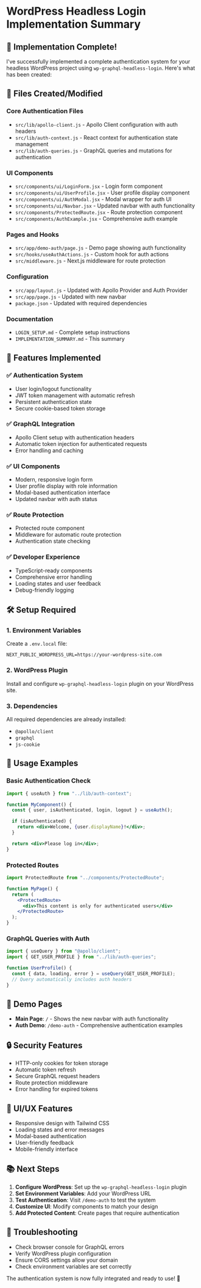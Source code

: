 # WordPress Headless Login Implementation Summary

## 🎉 Implementation Complete!

I've successfully implemented a complete authentication system for your headless WordPress project using `wp-graphql-headless-login`. Here's what has been created:

## 📁 Files Created/Modified

### Core Authentication Files

- `src/lib/apollo-client.js` - Apollo Client configuration with auth headers
- `src/lib/auth-context.js` - React context for authentication state management
- `src/lib/auth-queries.js` - GraphQL queries and mutations for authentication

### UI Components

- `src/components/ui/LoginForm.jsx` - Login form component
- `src/components/ui/UserProfile.jsx` - User profile display component
- `src/components/ui/AuthModal.jsx` - Modal wrapper for auth UI
- `src/components/ui/Navbar.jsx` - Updated navbar with auth functionality
- `src/components/ProtectedRoute.jsx` - Route protection component
- `src/components/AuthExample.jsx` - Comprehensive auth example

### Pages and Hooks

- `src/app/demo-auth/page.js` - Demo page showing auth functionality
- `src/hooks/useAuthActions.js` - Custom hook for auth actions
- `src/middleware.js` - Next.js middleware for route protection

### Configuration

- `src/app/layout.js` - Updated with Apollo Provider and Auth Provider
- `src/app/page.js` - Updated with new navbar
- `package.json` - Updated with required dependencies

### Documentation

- `LOGIN_SETUP.md` - Complete setup instructions
- `IMPLEMENTATION_SUMMARY.md` - This summary

## 🚀 Features Implemented

### ✅ Authentication System

- User login/logout functionality
- JWT token management with automatic refresh
- Persistent authentication state
- Secure cookie-based token storage

### ✅ GraphQL Integration

- Apollo Client setup with authentication headers
- Automatic token injection for authenticated requests
- Error handling and caching

### ✅ UI Components

- Modern, responsive login form
- User profile display with role information
- Modal-based authentication interface
- Updated navbar with auth status

### ✅ Route Protection

- Protected route component
- Middleware for automatic route protection
- Authentication state checking

### ✅ Developer Experience

- TypeScript-ready components
- Comprehensive error handling
- Loading states and user feedback
- Debug-friendly logging

## 🛠 Setup Required

### 1. Environment Variables

Create a `.env.local` file:

```env
NEXT_PUBLIC_WORDPRESS_URL=https://your-wordpress-site.com
```

### 2. WordPress Plugin

Install and configure `wp-graphql-headless-login` plugin on your WordPress site.

### 3. Dependencies

All required dependencies are already installed:

- `@apollo/client`
- `graphql`
- `js-cookie`

## 🎯 Usage Examples

### Basic Authentication Check

```jsx
import { useAuth } from "../lib/auth-context";

function MyComponent() {
  const { user, isAuthenticated, login, logout } = useAuth();

  if (isAuthenticated) {
    return <div>Welcome, {user.displayName}!</div>;
  }

  return <div>Please log in</div>;
}
```

### Protected Routes

```jsx
import ProtectedRoute from "../components/ProtectedRoute";

function MyPage() {
  return (
    <ProtectedRoute>
      <div>This content is only for authenticated users</div>
    </ProtectedRoute>
  );
}
```

### GraphQL Queries with Auth

```jsx
import { useQuery } from "@apollo/client";
import { GET_USER_PROFILE } from "../lib/auth-queries";

function UserProfile() {
  const { data, loading, error } = useQuery(GET_USER_PROFILE);
  // Query automatically includes auth headers
}
```

## 🔗 Demo Pages

- **Main Page**: `/` - Shows the new navbar with auth functionality
- **Auth Demo**: `/demo-auth` - Comprehensive authentication examples

## 🔒 Security Features

- HTTP-only cookies for token storage
- Automatic token refresh
- Secure GraphQL request headers
- Route protection middleware
- Error handling for expired tokens

## 🎨 UI/UX Features

- Responsive design with Tailwind CSS
- Loading states and error messages
- Modal-based authentication
- User-friendly feedback
- Mobile-friendly interface

## 📚 Next Steps

1. **Configure WordPress**: Set up the `wp-graphql-headless-login` plugin
2. **Set Environment Variables**: Add your WordPress URL
3. **Test Authentication**: Visit `/demo-auth` to test the system
4. **Customize UI**: Modify components to match your design
5. **Add Protected Content**: Create pages that require authentication

## 🐛 Troubleshooting

- Check browser console for GraphQL errors
- Verify WordPress plugin configuration
- Ensure CORS settings allow your domain
- Check environment variables are set correctly

The authentication system is now fully integrated and ready to use! 🎉

